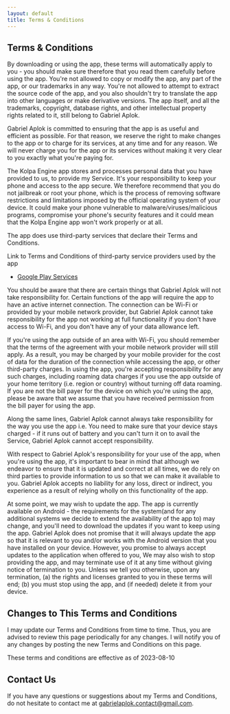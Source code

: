 ```yaml
---
layout: default
title: Terms & Conditions
---
```


## Terms & Conditions

By downloading or using the app, these terms will automatically apply to you - you should make sure therefore that you read them carefully before using the app. You're not allowed to copy or modify the app, any part of the app, or our trademarks in any way. You're not allowed to attempt to extract the source code of the app, and you also shouldn't try to translate the app into other languages or make derivative versions. The app itself, and all the trademarks, copyright, database rights, and other intellectual property rights related to it, still belong to Gabriel Aplok.

Gabriel Aplok is committed to ensuring that the app is as useful and efficient as possible. For that reason, we reserve the right to make changes to the app or to charge for its services, at any time and for any reason. We will never charge you for the app or its services without making it very clear to you exactly what you're paying for.

The Kolpa Engine app stores and processes personal data that you have provided to us, to provide my Service. It's your responsibility to keep your phone and access to the app secure. We therefore recommend that you do not jailbreak or root your phone, which is the process of removing software restrictions and limitations imposed by the official operating system of your device. It could make your phone vulnerable to malware/viruses/malicious programs, compromise your phone's security features and it could mean that the Kolpa Engine app won't work properly or at all.

The app does use third-party services that declare their Terms and Conditions.

Link to Terms and Conditions of third-party service providers used by the app

-   [Google Play Services](https://policies.google.com/terms)

You should be aware that there are certain things that Gabriel Aplok will not take responsibility for. Certain functions of the app will require the app to have an active internet connection. The connection can be Wi-Fi or provided by your mobile network provider, but Gabriel Aplok cannot take responsibility for the app not working at full functionality if you don't have access to Wi-Fi, and you don't have any of your data allowance left.

If you're using the app outside of an area with Wi-Fi, you should remember that the terms of the agreement with your mobile network provider will still apply. As a result, you may be charged by your mobile provider for the cost of data for the duration of the connection while accessing the app, or other third-party charges. In using the app, you're accepting responsibility for any such charges, including roaming data charges if you use the app outside of your home territory (i.e. region or country) without turning off data roaming. If you are not the bill payer for the device on which you're using the app, please be aware that we assume that you have received permission from the bill payer for using the app.

Along the same lines, Gabriel Aplok cannot always take responsibility for the way you use the app i.e. You need to make sure that your device stays charged - if it runs out of battery and you can't turn it on to avail the Service, Gabriel Aplok cannot accept responsibility.

With respect to Gabriel Aplok's responsibility for your use of the app, when you're using the app, it's important to bear in mind that although we endeavor to ensure that it is updated and correct at all times, we do rely on third parties to provide information to us so that we can make it available to you. Gabriel Aplok accepts no liability for any loss, direct or indirect, you experience as a result of relying wholly on this functionality of the app.

At some point, we may wish to update the app. The app is currently available on Android - the requirements for the system(and for any additional systems we decide to extend the availability of the app to) may change, and you'll need to download the updates if you want to keep using the app. Gabriel Aplok does not promise that it will always update the app so that it is relevant to you and/or works with the Android version that you have installed on your device. However, you promise to always accept updates to the application when offered to you, We may also wish to stop providing the app, and may terminate use of it at any time without giving notice of termination to you. Unless we tell you otherwise, upon any termination, (a) the rights and licenses granted to you in these terms will end; (b) you must stop using the app, and (if needed) delete it from your device.

## Changes to This Terms and Conditions

I may update our Terms and Conditions from time to time. Thus, you are advised to review this page periodically for any changes. I will notify you of any changes by posting the new Terms and Conditions on this page.

These terms and conditions are effective as of 2023-08-10

## Contact Us

If you have any questions or suggestions about my Terms and Conditions, do not hesitate to contact me at gabrielaplok.contact@gmail.com.

